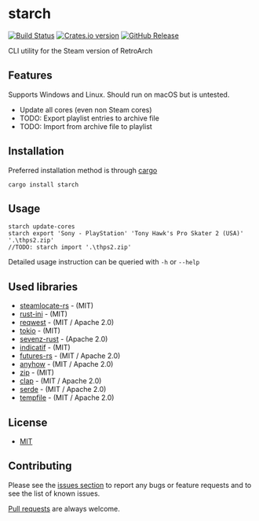 # starch
[![Build Status](https://img.shields.io/github/actions/workflow/status/ekx/starch/.github/workflows/rust.yml)](https://github.com/ekx/starch/actions/workflows/rust.yml)
[![Crates.io version](https://img.shields.io/crates/v/starch.svg)](https://crates.io/crates/starch)
[![GitHub Release](https://img.shields.io/github/v/release/ekx/starch)](https://github.com/ekx/starch/releases)

CLI utility for the Steam version of RetroArch

## Features
Supports Windows and Linux. Should run on macOS but is untested.

- Update all cores (even non Steam cores)
- TODO: Export playlist entries to archive file
- TODO: Import from archive file to playlist

## Installation
Preferred installation method is through [cargo](https://www.rust-lang.org/tools/install)
```
cargo install starch
``` 

## Usage
```
starch update-cores
starch export 'Sony - PlayStation' 'Tony Hawk's Pro Skater 2 (USA)' '.\thps2.zip'
//TODO: starch import '.\thps2.zip'
``` 
Detailed usage instruction can be queried with `-h` or `--help`

## Used libraries

* [steamlocate-rs](https://github.com/WilliamVenner/steamlocate-rs) - (MIT)
* [rust-ini](https://github.com/zonyitoo/rust-ini) - (MIT)
* [reqwest](https://github.com/seanmonstar/reqwest) - (MIT / Apache 2.0)
* [tokio](https://github.com/tokio-rs/tokio) - (MIT)
* [sevenz-rust](https://github.com/dyz1990/sevenz-rust) - (Apache 2.0)
* [indicatif](https://github.com/console-rs/indicatif) - (MIT)
* [futures-rs](https://github.com/rust-lang/futures-rs) - (MIT / Apache 2.0)
* [anyhow](https://github.com/dtolnay/anyhow) - (MIT / Apache 2.0)
* [zip](https://github.com/zip-rs/zip) - (MIT)
* [clap](https://github.com/clap-rs/clap) - (MIT / Apache 2.0)
* [serde](https://github.com/serde-rs/serde) - (MIT / Apache 2.0)
* [tempfile](https://github.com/Stebalien/tempfile) - (MIT / Apache 2.0)

## License
- [MIT](https://github.com/ekx/starch/blob/master/LICENSE)

## Contributing

Please see the [issues section](https://github.com/ekx/starch/issues) to
report any bugs or feature requests and to see the list of known issues.

[Pull requests](https://github.com/ekx/starch/pulls) are always welcome.
